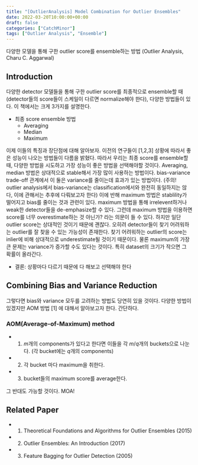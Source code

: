 ```yaml
---
title: "[OutlierAnalysis] Model Combination for Outlier Ensembles"
date: 2022-03-20T10:00:00+00:00
draft: false
categories: ["CatchMinor"]
tags: ["Outlier Analysis", "Ensemble"]
---
```


다양한 모델을 통해 구한 outlier score를 ensemble하는 방법 (Outlier Analysis, Charu C. Aggarwal)

<!--more-->
## Introduction
다양한 detector 모델들을 통해 구한 outlier score를 최종적으로 ensemble할 때 (detector들의 score들이 스케일이 다르면 normalize해야 한다), 다양한 방법들이 있다. 이 책에서는 크게 3가지를 설명한다.
- 최종 score ensemble 방법
  - Averaging
  - Median
  - Maximum

이제 이들의 특징과 장단점에 대해 알아보자. 이전의 연구들이 [1,2,3] 상황에 따라서 좋은 성능이 나오는 방법들이 다름을 밝혔다. 따라서 우리는 최종 score를 ensemble할 때, 다양한 방법을 시도하고 가장 성능이 좋은 방법을 선택해야할 것이다. Averaging, median 방법은 상대적으로 stable해서 가장 많이 사용하는 방법이다. bias-variance trade-off 관계에서 이 둘은 variance를 줄이는데 효과가 있는 방법이다. (주의! outlier analysis에서 bias-variance는 classification에서와 완전히 동일하지는 않다, 이에 관해서는 추후에 다뤄보고자 한다) 이에 반해 maximum 방법은 stablility가 떨어지고 bias를 줄이는 것과 관련이 있다. maximum 방법을 통해 irrelevent하거나 weak한 detector들을 de-emphasize할 수 있다. 그런데 maximum 방법을 이용하면 score를 너무 overestimate하는 것 아닌가? 라는 의문이 들 수 있다. 하지만 일단 outlier score는 상대적인 것이기 때문에 괜찮다. 오히려 detector들이 찾기 어려워하는 outlier를 잘 찾을 수 있는 가능성이 존재한다. 찾기 어려워하는 outlier의 score는 inlier에 비해 상대적으로 underestimate될 것이기 때문이다. 물론 maximum의 가장 큰 문제는 variance가 증가할 수도 있다는 것이다. 특히 dataset의 크기가 작으면 그 확률이 올라간다.

- 결론: 상황마다 다르기 때문에 다 해보고 선택해야 한다

## Combining Bias and Variance Reduction
그렇다면 bias와 variance 모두를 고려하는 방법도 당연히 있을 것이다. 다양한 방법이 있겠지만 AOM 방법 [1] 에 대해서 알아보고자 한다. 간단하다. 

### AOM(Average-of-Maximum) method
- 1. $m$개의 components가 있다고 한다면 이들을 각 $m/q$개의 buckets으로 나눈다. (각 bucket에는 $q$개의 components)
- 2. 각 bucket 마다 maximum을 취한다.
- 3. bucket들의 maximum score를 average한다.

그 반대도 가능할 것이다. MOA!

## Related Paper
- 1. Theoretical Foundations and Algorithms for Outlier Ensembles (2015)
- 2. Outlier Ensembles: An Introduction (2017)
- 3. Feature Bagging for Outlier Detection (2005)